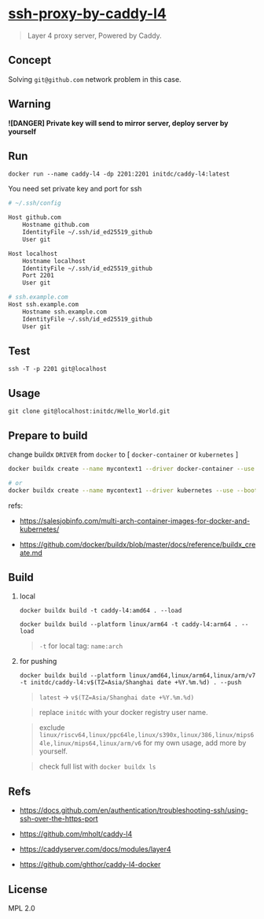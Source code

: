 # [ssh-proxy-by-caddy-l4](https://github.com/initdc/ssh-proxy-by-caddy-l4)

> Layer 4 proxy server, Powered by Caddy.

## Concept

Solving `git@github.com` network problem in this case.

## Warning

**![DANGER] Private key will send to mirror server, deploy server by yourself**

## Run

`docker run --name caddy-l4 -dp 2201:2201 initdc/caddy-l4:latest`

You need set private key and port for ssh

```sh
# ~/.ssh/config

Host github.com
    Hostname github.com
    IdentityFile ~/.ssh/id_ed25519_github
    User git

Host localhost
    Hostname localhost
    IdentityFile ~/.ssh/id_ed25519_github
    Port 2201
    User git

# ssh.example.com
Host ssh.example.com
    Hostname ssh.example.com
    IdentityFile ~/.ssh/id_ed25519_github
    User git
```

## Test

`ssh -T -p 2201 git@localhost`

## Usage

`git clone git@localhost:initdc/Hello_World.git`

## Prepare to build

change buildx `DRIVER` from `docker` to [ `docker-container` or `kubernetes` ]

```sh
docker buildx create --name mycontext1 --driver docker-container --use --bootstrap

# or
docker buildx create --name mycontext1 --driver kubernetes --use --bootstrap
```

refs:

- https://salesjobinfo.com/multi-arch-container-images-for-docker-and-kubernetes/

- https://github.com/docker/buildx/blob/master/docs/reference/buildx_create.md

## Build

1. local

   `docker buildx build -t caddy-l4:amd64 . --load`

   `docker buildx build --platform linux/arm64 -t caddy-l4:arm64 . --load`

   > `-t` for local tag: `name:arch`

2. for pushing

   `docker buildx build --platform linux/amd64,linux/arm64,linux/arm/v7 -t initdc/caddy-l4:v$(TZ=Asia/Shanghai date +%Y.%m.%d) . --push`

   > `latest` -> `v$(TZ=Asia/Shanghai date +%Y.%m.%d)`

   > replace `initdc` with your docker registry user name.

   > exclude `linux/riscv64,linux/ppc64le,linux/s390x,linux/386,linux/mips64le,linux/mips64,linux/arm/v6` for my own usage, add more by yourself.

   > check full list with `docker buildx ls`

## Refs

- https://docs.github.com/en/authentication/troubleshooting-ssh/using-ssh-over-the-https-port

- https://github.com/mholt/caddy-l4

- https://caddyserver.com/docs/modules/layer4

- https://github.com/ghthor/caddy-l4-docker

## License

MPL 2.0
